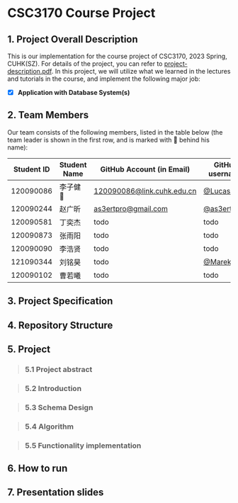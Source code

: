 # CSC3170 Course Project

## 1. Project Overall Description

This is our implementation for the course project of CSC3170, 2023 Spring, CUHK(SZ). For details of the project, you can refer to [project-description.pdf](project-description.pdf). In this project, we will utilize what we learned in the lectures and tutorials in the course, and implement the following major job:

- [x] **Application with Database System(s)**

## 2. Team Members

Our team consists of the following members, listed in the table below (the team leader is shown in the first row, and is marked with 🚩 behind his name):

<!-- change the info below to be the real case -->

| Student ID | Student Name | GitHub Account (in Email)  | GitHub username |
| ---------- | ------------ | -------------------------  |-----------------|
| 120090086  | 李子健 🚩    | 120090086@link.cuhk.edu.cn | [@LucasL258](https://github.com/LucasL258)  |
| 120090244  | 赵广昕       | as3ertpro@gmail.com        | [@as3ert](https://github.com/as3ert)        |
| 120090581  | 丁奕杰       | todo                       | todo |
| 120090873  | 张雨阳       | todo                       | todo |
| 120090090  | 李浩贤       | todo                       | todo |
| 121090344  | 刘铭昊       | todo                       | [@Marekkel](https://github.com/Marekkel) |
| 120090102  | 曹若曦       | todo                       | todo |

## 3. Project Specification

## 4. Repository Structure

## 5. Project

> ### 5.1 Project abstract

> ### 5.2 Introduction

> ### 5.3 Schema Design

> ### 5.4 Algorithm

> ### 5.5 Functionality implementation

## 6. How to run

## 7. Presentation slides
